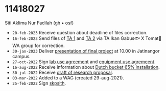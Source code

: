 # 11418027
Siti Aklima Nur Fadilah ([gh](https://github.com/sitiaklimanurf) &bull; [osf](https://osf.io/2gfxm/))

+ `20-feb-2023` Receive question about deadline of files correction.
+ `16-feb-2023` Send files of [TA 1](https://osf.io/f2n94) and [TA 2](https://osf.io/93c2g) via TA Ikan Gabus🐟 X Tomat🍅 WA group for correction.
+ `30-jan-2023` Deliver [presentation of final project](https://www.instagram.com/p/CoBVch2Psn5/) at 10.00 in Jatinangor campus.
+ `27-oct-2022` Sign [lab use agreement](https://osf.io/fkchm) and [equipment use agremeent](https://osf.io/y2f8u).
+ `16-aug-2022` Receive information about [Dutch bucket 65% installation](https://osf.io/pe5y6).
+ `30-jul-2022` Receive [draft of research proposal](https://osf.io/f5aut).
+ `03-mar-2022` Added to a WAG (created 29-aug-2021).
+ `25-feb-2022` Sign [skpsith](https://osf.io/2wj57).
